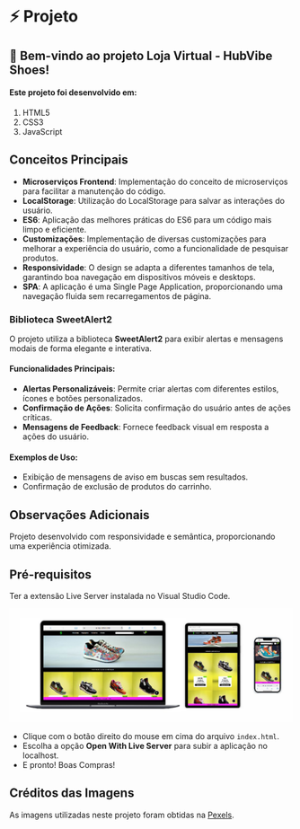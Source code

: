 # ⚡ Projeto
## 🚀 Bem-vindo ao projeto Loja Virtual - HubVibe Shoes!
#### Este projeto foi desenvolvido em:

1. HTML5
2. CSS3
3. JavaScript

## Conceitos Principais
- **Microserviços Frontend**: Implementação do conceito de microserviços para facilitar a manutenção do código.
- **LocalStorage**: Utilização do LocalStorage para salvar as interações do usuário.
- **ES6**: Aplicação das melhores práticas do ES6 para um código mais limpo e eficiente.
- **Customizações**: Implementação de diversas customizações para melhorar a experiência do usuário, como a funcionalidade de pesquisar produtos.
- **Responsividade**: O design se adapta a diferentes tamanhos de tela, garantindo boa navegação em dispositivos móveis e desktops.
- **SPA**: A aplicação é uma Single Page Application, proporcionando uma navegação fluida sem recarregamentos de página.

### Biblioteca SweetAlert2
O projeto utiliza a biblioteca **SweetAlert2** para exibir alertas e mensagens modais de forma elegante e interativa.

#### Funcionalidades Principais:
- **Alertas Personalizáveis**: Permite criar alertas com diferentes estilos, ícones e botões personalizados.
- **Confirmação de Ações**: Solicita confirmação do usuário antes de ações críticas.
- **Mensagens de Feedback**: Fornece feedback visual em resposta a ações do usuário.

#### Exemplos de Uso:
- Exibição de mensagens de aviso em buscas sem resultados.
- Confirmação de exclusão de produtos do carrinho.

## Observações Adicionais
Projeto desenvolvido com responsividade e semântica, proporcionando uma experiência otimizada.

## Pré-requisitos
Ter a extensão Live Server instalada no Visual Studio Code.

<img src="./assets/img/readme.jpg" width="650" />

- Clique com o botão direito do mouse em cima do arquivo `index.html`.
- Escolha a opção **Open With Live Server** para subir a aplicação no localhost.
- E pronto! Boas Compras!

## Créditos das Imagens
As imagens utilizadas neste projeto foram obtidas na [Pexels](https://www.pexels.com).
